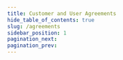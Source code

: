 ```yaml
---
title: Customer and User Agreements
hide_table_of_contents: true
slug: /agreements
sidebar_position: 1
pagination_next:
pagination_prev:
---
```


<DocCardList />